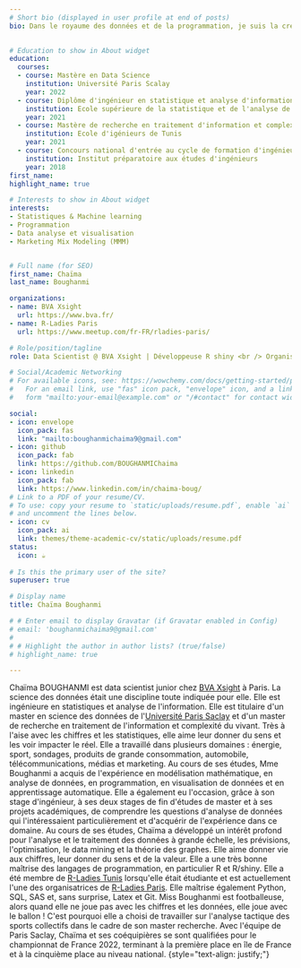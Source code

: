 ```yaml
---
# Short bio (displayed in user profile at end of posts)
bio: Dans le royaume des données et de la programmation, je suis la créatrice de possibilités infinies.

  
# Education to show in About widget
education:
  courses:
  - course: Mastère en Data Science
    institution: Université Paris Scalay
    year: 2022
  - course: Diplôme d'ingénieur en statistique et analyse d'information
    institution: Ecole supérieure de la statistique et de l'analyse de l'information
    year: 2021
  - course: Mastère de recherche en traitement d'information et complexité du vivant
    institution: Ecole d'igénieurs de Tunis
    year: 2021
  - course: Concours national d'entrée au cycle de formation d'ingénieurs
    institution: Institut préparatoire aux études d'ingénieurs
    year: 2018
first_name: 
highlight_name: true

# Interests to show in About widget
interests:
- Statistiques & Machine learning
- Programmation
- Data analyse et visualisation
- Marketing Mix Modeling (MMM)


# Full name (for SEO)
first_name: Chaïma
last_name: Boughanmi

organizations:
- name: BVA Xsight
  url: https://www.bva.fr/
- name: R-Ladies Paris
  url: https://www.meetup.com/fr-FR/rladies-paris/

# Role/position/tagline
role: Data Scientist @ BVA Xsight | Développeuse R shiny <br /> Organisatrice @ R-Ladies Paris <br /> Paris France

# Social/Academic Networking
# For available icons, see: https://wowchemy.com/docs/getting-started/page-builder/#icons
#   For an email link, use "fas" icon pack, "envelope" icon, and a link in the
#   form "mailto:your-email@example.com" or "/#contact" for contact widget.

social:
- icon: envelope
  icon_pack: fas
  link: "mailto:boughanmichaima9@gmail.com"
- icon: github
  icon_pack: fab
  link: https://github.com/BOUGHANMIChaima
- icon: linkedin
  icon_pack: fab
  link: https://www.linkedin.com/in/chaima-boug/
# Link to a PDF of your resume/CV.
# To use: copy your resume to `static/uploads/resume.pdf`, enable `ai` icons in `params.yaml`,
# and uncomment the lines below.
- icon: cv
  icon_pack: ai
  link: themes/theme-academic-cv/static/uploads/resume.pdf
status:
  icon: ☕️
  
# Is this the primary user of the site?
superuser: true

# Display name
title: Chaïma Boughanmi

# # Enter email to display Gravatar (if Gravatar enabled in Config)
# email: 'boughanmichaima9@gmail.com'
# 
# # Highlight the author in author lists? (true/false)
# highlight_name: true

---
```

Chaïma BOUGHANMI est data scientist junior chez [BVA Xsight](https://www.bva.fr/) à Paris. La science des données était une discipline toute indiquée pour elle. Elle est ingénieure en statistiques et analyse de l'information.
Elle est titulaire d'un master en science des données de l'[Université Paris Saclay](https://www.universite-paris-saclay.fr/formation/master/mathematiques-et-applications/m2-data-science-sante-assurance-et-finance) et d'un master de recherche en traitement de l'information et complexité du vivant.
Très à l'aise avec les chiffres et les statistiques, elle aime leur donner du sens et les voir impacter le réel.
Elle a travaillé dans plusieurs domaines : énergie, sport, sondages, produits de grande consommation, automobile, télécommunications, médias et marketing.
Au cours de ses études, Mme Boughanmi a acquis de l'expérience en modélisation mathématique, en analyse de données, en programmation, en visualisation de données et en apprentissage automatique.
Elle a également eu l'occasion, grâce à son stage d'ingénieur, à ses deux stages de fin d'études de master et à ses projets académiques, de comprendre les questions d'analyse de données qui l'intéressaient particulièrement et d'acquérir de l'expérience dans ce domaine.
Au cours de ses études, Chaïma a développé un intérêt profond pour l'analyse et le traitement des données à grande échelle, les prévisions, l'optimisation, le data mining et la théorie des graphes.
Elle aime donner vie aux chiffres, leur donner du sens et de la valeur.
Elle a une très bonne maîtrise des langages de programmation, en particulier
R et R/shiny. Elle a été membre de [R-Ladies Tunis](https://www.meetup.com/rladies-tunis/) lorsqu'elle était étudiante et est actuellement l'une des organisatrices de [R-Ladies Paris](https://www.meetup.com/fr-FR/rladies-paris/).
Elle maîtrise également Python, SQL, SAS et, sans surprise, Latex et Git.
Miss Boughanmi est footballeuse, alors quand elle ne joue pas avec les chiffres et les données, elle joue avec le ballon ! C'est pourquoi elle a choisi de travailler sur l'analyse tactique des sports collectifs dans le cadre de son master recherche.
Avec l'équipe de Paris Saclay, Chaïma et ses coéquipières se sont qualifiées pour le championnat de France 2022, terminant à la première place en île de France et à la cinquième place au niveau national.
{style="text-align: justify;"}
